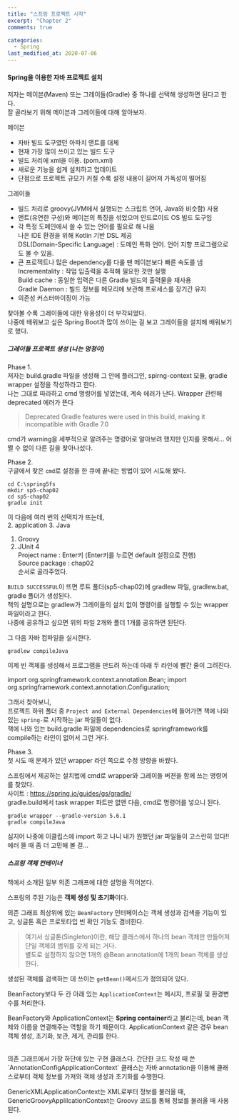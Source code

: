 ```yaml
---
title: "스프링 프로젝트 시작"
excerpt: "Chapter 2"
comments: true

categories:
  - Spring
last_modified_at: 2020-07-06
---
```

#### Spring을 이용한 자바 프로젝트 설치
저자는 메이븐(Maven) 또는 그레이들(Gradle) 중 하나를 선택해 생성하면 된다고 한다.   
잘 골라보기 위해 메이븐과 그레이들에 대해 알아보자.

메이븐
+ 자바 빌드 도구였던 아파치 앤트를 대체
+ 현재 가장 많이 쓰이고 있는 빌드 도구
+ 빌드 처리에 xml을 이용. (pom.xml)
+ 새로운 기능을 쉽게 설치하고 업데이트
+ 단점으로 프로젝트 규모가 커질 수록 설정 내용이 길어져 가독성이 떨어짐

그레이들
+ 빌드 처리로 groovy(JVM에서 실행되는 스크립트 언어, Java와 비슷함) 사용
+ 앤트(유연한 구성)와 메이븐의 특징을 섞었으며 안드로이드 OS 빌드 도구임
+ 각 특정 도메인에서 쓸 수 있는 언어를 필요로 해 나옴   
나은 IDE 환경을 위해 Kotlin 기반 DSL 제공   
DSL(Domain-Specific Language) : 도메인 특화 언어. 언어 지향 프로그램으로도 볼 수 있음.
+ 큰 프로젝트나 많은 dependency를 다룰 땐 메이븐보다 빠른 속도를 냄   
Incrementality : 작업 입출력을 추적해 필요한 것만 실행    
Build cache : 동일한 입력은 다른 Gradle 빌드의 출력물을 재사용   
Gradle Daemon : 빌드 정보를 메모리에 보관해 프로세스를 장기간 유지   
+ 의존성 커스터마이징이 가능

찾아볼 수록 그레이들에 대한 유용성이 더 부각되었다.   
나중에 배워보고 싶은 Spring Boot과 많이 쓰이는 걸 보고 그레이들을 설치해 배워보기로 했다.

##### 그레이들 프로젝트 생성 (나는 멍청이)
Phase 1.   
저자는 build.gradle 파일을 생성해 그 안에 플러그인, spirng-context 모듈, gradle wrapper 설정을 작성하라고 한다.   
나는 그대로 따라하고 cmd 명령어를 넣었는데, 계속 에러가 난다. Wrapper 관련해 deprecated 에러가 뜬다   
>Deprecated Gradle features were used in this build, making it incompatible with Gradle 7.0

cmd가 warning을 세부적으로 알려주는 명령어로 알아보려 했지만 인지를 못해서... 어쩔 수 없이 다른 길을 찾아나섰다.

Phase 2.   
구글에서 찾은 `cmd`로 설정을 한 큐에 끝내는 방법이 있어 시도해 봤다.
```
cd C:\spring5fs
mkdir sp5-chap02
cd sp5-chap02
gradle init
```
이 다음에 여러 번의 선택지가 뜨는데,   
2. application
3. Java
1. Groovy
1. JUnit 4   
Project name : Enter키 (Enter키를 누르면 default 설정으로 진행)   
Source package : chap02   
순서로 골라주었다.

`BUILD SUCCESSFUL`이 뜨면 루트 폴더(sp5-chap02)에 gradlew 파일, gradlew.bat, gradle 폴더가 생성된다.   
책의 설명으로는 gradlew가 그레이들의 설치 없이 명령어를 실행할 수 있는 wrapper 파일이라고 한다.   
나중에 공유하고 싶으면 위의 파일 2개와 폴더 1개를 공유하면 된단다.   

그 다음 자바 컴파일을 실시한다.
```
gradlew compileJava
```

이제 빈 객체를 생성해서 프로그램을 만드려 하는데 아래 두 라인에 빨간 줄이 그려진다.

import org.springframework.context.annotation.Bean;
import org.springframework.context.annotation.Configuration;

그래서 찾아보니,   
프로젝트 하위 폴더 중 `Project and External Dependencies`에 들어가면 책에 나와있는 `spring-`로 시작하는 jar 파일들이 없다.   
책에 나와 있는 build.gradle 파일에 dependencies로 springframework를 compile하는 라인이 없어서 그런 거다.   

Phase 3.   
첫 시도 때 문제가 있던 wrapper 라인 쪽으로 수정 방향을 바꿨다.

스프링에서 제공하는 설치법에 cmd로 wrapper와 그레이들 버젼을 함께 쓰는 명령어를 찾았다.   
사이트 : <https://spring.io/guides/gs/gradle/>   
gradle.build에서 task wrapper 파트만 없앤 다음, cmd로 명령어를 넣으니 된다.   
```
gradle wrapper --gradle-version 5.6.1
gradle compileJava
```
심지어 나중에 이클립스에 import 하고 나니 내가 원했던 jar 파일들이 고스란히 있다!!<br>
에러 뜰 때 좀 더 고민해 볼 걸...

##### 스프링 객체 컨테이너
책에서 소개된 일부 의존 그래프에 대한 설명을 적어본다.

스프링의 주된 기능은 <b>객체 생성 및 초기화</b>이다.

의존 그래프 최상위에 있는 `BeanFactory` 인터페이스는 객체 생성과 검색을 기능이 있고, 싱글톤 혹은 프로토타입 빈 확인 기능도 겸비한다.   

>여기서 싱글톤(Singleton)이란,
해당 클래스에서 하나의 bean 객체만 만들어져 단일 객체의 범위를 갖게 되는 거다.   
별도로 설정하지 않으면 1개의 @Bean annotation에 1개의 bean 객체를 생성한다.

생성된 객체를 검색하는 데 쓰이는 `getBean()`메서드가 정의되어 있다.

BeanFactory보다 두 칸 아래 있는 `ApplicationContext`는 메시지, 프로필 및 환경변수를 처리한다.

BeanFactory와 ApplicationContext는 <b>Spring container</b>라고 불리는데, bean 객체와 이름을 연결해주는 역할을 하기 때문이다.
ApplicationContext 같은 경우 bean 객체 생성, 초기화, 보관, 제거, 관리를 한다.

<br>
의존 그래프에서 가장 하단에 있는 구현 클래스다.
간단한 코드 작성 때 쓴 `AnnotationConfigApplicationContext` 클래스는 자바 annotation을 이용해 클래스로부터 객체 정보를 가져와 객체 생성과 초기화를 수행한다.   

GenericXMLApplicationContext는 XML로부터 정보를 불러올 때, GenericGroovyApplilcationContext는 Groovy 코드를 통해 정보를 불러올 때 사용된다.
